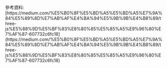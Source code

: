 <script src="https://cdnjs.cloudflare.com/ajax/libs/three.js/99/three.min.js"></script>

<script
  src="https://code.jquery.com/jquery-3.7.1.min.js"
  integrity="sha256-/JqT3SQfawRcv/BIHPThkBvs0OEvtFFmqPF/lYI/Cxo="
  crossorigin="anonymous"></script>
  
<script>
  $(document).ready(function () {
    var scene = new THREE.Scene();
    var camera = new THREE.PerspectiveCamera( 75, window.innerWidth/window.innerHeight, 0.1, 1000 );
  
    var renderer = new THREE.WebGLRenderer();
    renderer.setSize( window.innerWidth / 2, window.innerHeight / 2);
    $('#test')[0].appendChild( renderer.domElement );
        
    var geometry = new THREE.BoxGeometry(1, 1, 1)
    var material = new THREE.MeshPhongMaterial( { color: '#ffffff' } );
    // var linematerial = new THREE.MeshBasicMaterial( { color: '#ffffff', wireframe: true} ); // 線稿的材質
    var cube = new THREE.Mesh( geometry, material );
    scene.add( cube );
    
    var ambientLight = new THREE.AmbientLight( '#0c0c0c' );
    scene.add( ambientLight );
    
    var spoltLight  = new THREE.SpotLight( '#FF0000' );
    
    spoltLight.position.set(3, 3, 3);
    spoltLight.target = cube;
    
    scene.add( spoltLight );
        
    camera.position.z = 5;
    
    var animate = function () {
      requestAnimationFrame( animate );
    
      cube.rotation.x += 0.01;
      cube.rotation.y += 0.01;
    
      renderer.render( scene, camera );
    };
  
    animate();
  });  
</script>

<html>
  <style>
    canvas { width: 200px; height: 200px }
  </style>
	<body>
		<div id="test"></div>
      參考資料:[https://medium.com/%E5%B0%8F%E5%BD%A5%E5%BD%A5%E7%9A%84%E5%89%8D%E7%AB%AF%E4%BA%94%E5%9B%9B%E4%B8%89/three-js%E5%88%9D%E5%BF%83%E8%80%85%E5%85%A5%E9%96%80%E7%AF%87-607732c6fc18](https://medium.com/%E5%B0%8F%E5%BD%A5%E5%BD%A5%E7%9A%84%E5%89%8D%E7%AB%AF%E4%BA%94%E5%9B%9B%E4%B8%89/three-js%E5%88%9D%E5%BF%83%E8%80%85%E5%85%A5%E9%96%80%E7%AF%87-607732c6fc18)
	</body>
</html>
